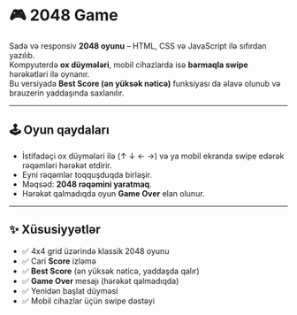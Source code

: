 # 🎮 2048 Game

Sadə və responsiv **2048 oyunu** – HTML, CSS və JavaScript ilə sıfırdan yazılıb.  
Kompyuterdə **ox düymələri**, mobil cihazlarda isə **barmaqla swipe** hərəkətləri ilə oynanır.  
Bu versiyada **Best Score (ən yüksək nəticə)** funksiyası da əlavə olunub və brauzerin yaddaşında saxlanılır.

---

## 🕹️ Oyun qaydaları
- İstifadəçi ox düymələri ilə (↑ ↓ ← →) və ya mobil ekranda swipe edərək rəqəmləri hərəkət etdirir.  
- Eyni rəqəmlər toqquşduqda birləşir.  
- Məqsəd: **2048 rəqəmini yaratmaq**.  
- Hərəkət qalmadıqda oyun **Game Over** elan olunur.  

---

## ✨ Xüsusiyyətlər
- ✅ 4x4 grid üzərində klassik 2048 oyunu  
- ✅ Cari **Score** izləmə  
- ✅ **Best Score** (ən yüksək nəticə, yaddaşda qalır)  
- ✅ **Game Over** mesajı (hərəkət qalmadıqda)  
- ✅ Yenidən başlat düyməsi  
- ✅ Mobil cihazlar üçün swipe dəstəyi 
